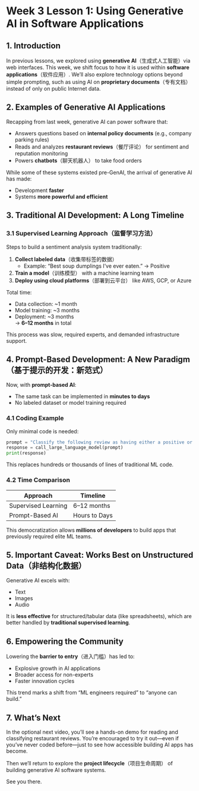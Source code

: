 # Week 3 Lesson 1: Using Generative AI in Software Applications

## 1. Introduction

In previous lessons, we explored using **generative AI**（生成式人工智能）via web interfaces. This week, we shift focus to how it is used within **software applications**（软件应用）. We’ll also explore technology options beyond simple prompting, such as using AI on **proprietary documents**（专有文档） instead of only on public Internet data.

## 2. Examples of Generative AI Applications

Recapping from last week, generative AI can power software that:

- Answers questions based on **internal policy documents** (e.g., company parking rules)
- Reads and analyzes **restaurant reviews**（餐厅评论） for sentiment and reputation monitoring
- Powers **chatbots**（聊天机器人） to take food orders

While some of these systems existed pre-GenAI, the arrival of generative AI has made:

- Development **faster**
- Systems **more powerful and efficient**

## 3. Traditional AI Development: A Long Timeline

### 3.1 Supervised Learning Approach（监督学习方法）

Steps to build a sentiment analysis system traditionally:

1. **Collect labeled data**（收集带标签的数据）
   - Example: “Best soup dumplings I’ve ever eaten.” → Positive
2. **Train a model**（训练模型） with a machine learning team
3. **Deploy using cloud platforms**（部署到云平台） like AWS, GCP, or Azure

Total time:  
- Data collection: ~1 month  
- Model training: ~3 months  
- Deployment: ~3 months  
→ **6–12 months** in total

This process was slow, required experts, and demanded infrastructure support.

## 4. Prompt-Based Development: A New Paradigm（基于提示的开发：新范式）

Now, with **prompt-based AI**:

- The same task can be implemented in **minutes to days**
- No labeled dataset or model training required

### 4.1 Coding Example

Only minimal code is needed:

```python
prompt = "Classify the following review as having either a positive or negative sentiment: Best bubble tea I’ve ever had."
response = call_large_language_model(prompt)
print(response)
```

This replaces hundreds or thousands of lines of traditional ML code.

### 4.2 Time Comparison

| Approach               | Timeline        |
|------------------------|-----------------|
| Supervised Learning    | 6–12 months     |
| Prompt-Based AI        | Hours to Days   |

This democratization allows **millions of developers** to build apps that previously required elite ML teams.

## 5. Important Caveat: Works Best on Unstructured Data（非结构化数据）

Generative AI excels with:

- Text
- Images
- Audio

It is **less effective** for structured/tabular data (like spreadsheets), which are better handled by **traditional supervised learning**.

## 6. Empowering the Community

Lowering the **barrier to entry**（进入门槛）has led to:

- Explosive growth in AI applications
- Broader access for non-experts
- Faster innovation cycles

This trend marks a shift from “ML engineers required” to “anyone can build.”

## 7. What’s Next

In the optional next video, you’ll see a hands-on demo for reading and classifying restaurant reviews. You’re encouraged to try it out—even if you’ve never coded before—just to see how accessible building AI apps has become.

Then we’ll return to explore the **project lifecycle**（项目生命周期） of building generative AI software systems.

See you there.
